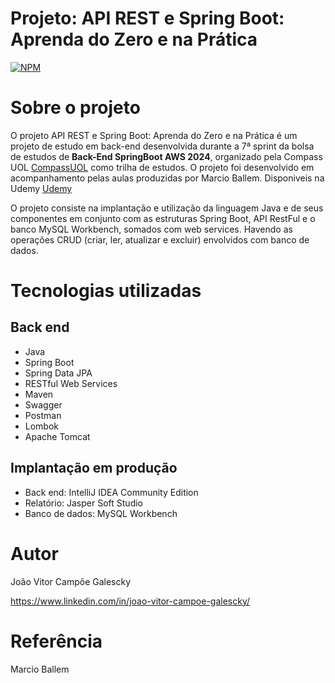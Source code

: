 ﻿# Projeto: API REST e Spring Boot: Aprenda do Zero e na Prática
[![NPM](https://img.shields.io/npm/l/react)](https://github.com/Joaogalescky/Joaogalescky-API-REST-Spring-Boot---demo-park-api/blob/main/LICENSE)

# Sobre o projeto
O projeto API REST e Spring Boot: Aprenda do Zero e na Prática é um projeto de estudo em back-end desenvolvida durante a 7ª sprint da bolsa de estudos de **Back-End SpringBoot AWS 2024**, organizado pela Compass UOL [CompassUOL](https://compass.uol/en/home/) como trilha de estudos.
O projeto foi desenvolvido em acompanhamento pelas aulas produzidas por Marcio Ballem. Disponiveis na Udemy [Udemy](https://compassuol.udemy.com/user/marcio-ballem-de-souza/)

O projeto consiste na implantação e utilização da linguagem Java e de seus componentes em conjunto com as estruturas Spring Boot, API RestFul e o banco MySQL Workbench, somados com web services. Havendo as operações CRUD (criar, ler, atualizar e excluir) envolvidos com banco de dados.

# Tecnologias utilizadas
## Back end
- Java
- Spring Boot
- Spring Data JPA
- RESTful Web Services
- Maven
- Swagger
- Postman
- Lombok
- Apache Tomcat
## Implantação em produção
- Back end: IntelliJ IDEA Community Edition
- Relatório: Jasper Soft Studio
- Banco de dados: MySQL Workbench

# Autor

João Vitor Campõe Galescky

https://www.linkedin.com/in/joao-vitor-campoe-galescky/

# Referência

Marcio Ballem
